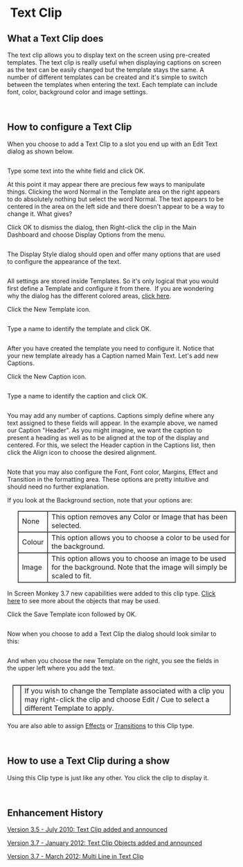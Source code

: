 <h1><img src="../../../images/TextIcon.png" alt="" style="border: none; margin-left: 0px; 
		 margin-right: 0px; margin-top: 0px; margin-bottom: -6px;" border="0"> 
 Text Clip</h1>
<h2>What a Text Clip does</h2>
<p>The text clip allows you to display text on the screen using pre-created 
 templates. The text clip is really useful when displaying captions on 
 screen as the text can be easily changed but the template stays the same. 
 A number of different templates can be created and it's simple to switch 
 between the templates when entering the text. Each template can include 
 font, color, background color and image settings.</p>
<p>&#160;</p>
<h2>How to configure a Text Clip</h2>
<p>When you choose to add a Text Clip to a slot you end up with an <span class="hcp2">Edit Text</span> dialog as shown below.</p>
<p class="hcp3"><img src="../../../images/TextClip.png" alt="" border="0" class="hcp4"></p>
<p>Type some text into the white field and click <span class="hcp2">OK</span>. 
 </p>
<p>At this point it may appear there are precious few ways to manipulate 
 things. Clicking the word <span class="hcp2">Normal</span> 
 in the Template area on the right appears to do absolutely nothing but 
 select the word Normal. The text appears to be centered in the area on 
 the left side and there doesn't appear to be a way to change it. What 
 gives?</p>
<p>Click <span class="hcp2">OK</span> to dismiss the dialog, 
 then Right-click the clip in the Main Dashboard and choose <span class="hcp2">Display 
 Options</span> from the menu.</p>
<p class="hcp3"><img src="../../../images/TextClipDisplayOptions.png" alt="" border="0" class="hcp4"></p>
<p>The <span class="hcp2">Display Style</span> dialog should 
 open and offer many options that are used to configure the appearance 
 of the text.</p>
<p class="hcp3"><img src="../../../images/TextClipDisplayStyle.png" alt="" border="0" class="hcp4"></p>
<p>All settings are stored inside Templates. So it's only logical that 
 you would first define a Template and configure it from there. &#160;If 
 you are wondering why the dialog has the different colored areas, <a href="http://en.wikipedia.org/wiki/Title_safe" 
	 target="_blank">click here</a>.</p>
<p>Click the <span class="hcp2">New Template</span> icon.</p>
<p class="hcp3"><img src="../../../images/TextClipDisplayStyleTemplate.png" alt="" border="0" class="hcp4"></p>
<p>Type a name to identify the template and click <span class="hcp2">OK</span>.</p>
<p class="hcp3"><img src="../../../images/NameTemplate.png" alt="" border="0" class="hcp4"></p>
<p>After you have created the template you need to configure it. Notice 
 that your new template already has a <span class="hcp2">Caption</span> 
 named <span class="hcp2">Main Text</span>. Let's add new 
 Captions. </p>
<p>Click the <span class="hcp2">New Caption</span> icon.</p>
<p class="hcp3"><img src="../../../images/TextClipDisplayStyleCaption.png" alt="" border="0" class="hcp4"></p>
<p>Type a name to identify the caption and click <span class="hcp2">OK</span>.</p>
<p class="hcp3"><img src="../../../images/Caption.png" alt="" border="0" class="hcp4"></p>
<p>You may add any number of captions. Captions simply define where any 
 text assigned to these fields will appear. In the example above, we named 
 our Caption &quot;Header&quot;. As you might imagine, we want the caption 
 to present a heading as well as to be aligned at the top of the display 
 and centered. For this, we select the Header caption in the Captions list, 
 then click the <span class="hcp2">Align</span> icon to choose 
 the desired alignment.</p>
<p class="hcp3"><img src="../../../images/CaptionAlign.png" alt="" border="0" class="hcp4"></p>
<p>Note that you may also configure the Font, Font color, Margins, Effect 
 and Transition in the formatting area. These options are pretty intuitive 
 and should need no further explanation.</p>
<p>If you look at the Background section, note that your options are:</p>
<table style="margin-left: 24px; border-collapse: separate; border-collapse: separate;" 
		 cellspacing="0" border="1">
	<col>
	<col>
	<tr>
		<td><span class="hcp2">None</span></td>
		<td>This option removes any Color or Image that has been selected.</td>
	</tr>
	<tr>
		<td><span class="hcp2">Colour</span></td>
		<td>This option allows you to choose a color to be used for the 
		 background.</td>
	</tr>
	<tr>
		<td><span class="hcp2">Image</span></td>
		<td>This option allows you to choose an image to be used for the 
		 background. Note that the image will simply be scaled to fit.</td>
	</tr>
</table>
<p>In Screen Monkey 3.7 new capabilities were added to this clip type. 
 <a href="TextClipObjects.md">Click here</a> to see more about the objects 
 that may be used.</p>
<p>Click the <span class="hcp2">Save Template</span> icon 
 followed by <span class="hcp2">OK</span>.</p>
<p class="hcp3"><img src="../../../images/TextClipDisplayStyleTemplate.png" alt="" border="0" class="hcp4"></p>
<p>Now when you choose to add a Text Clip the dialog should look similar 
 to this:</p>
<p class="hcp3"><img src="../../../images/NewTextTemplate.png" alt="" border="0" class="hcp4"></p>
<p>And when you choose the new Template on the right, you see the fields 
 in the upper left where you add the text.</p>
<p class="hcp3"><img src="../../../images/NewTextTemplate2.png" alt="" border="0" class="hcp4"></p>
<table style="margin-left: 12px; border-collapse: separate; border-collapse: separate;" 
		 cellspacing="0" border="1">
	<col>
	<col>
	<tr>
		<td><img src="../../../images/Noteimage.png" alt="" border="0" class="hcp4"></td>
		<td>If you wish to change the Template associated with a clip you 
		 may right-click the clip and choose <span class="hcp2">Edit 
		 / Cue</span> to select a different Template to apply.</td>
	</tr>
</table>
<p>You are also able to assign <a href="../../../tutorials/WorkingWithClips/Effects.md">Effects</a> 
 or <a href="../../../tutorials/WorkingWithClips/Transitions.md">Transitions</a> 
 to this Clip type.</p>
<p>&#160;</p>
<h2>How to use a Text Clip during a show</h2>
<p>Using this Clip type is just like any other. You click the clip to display 
 it.</p>
<p>&#160;</p>
<h2 class="rvps3">Enhancement History</h2>
<p><a href="../../../releases/Version_3_5.md#Text_Clip">Version 3.5 - 
 July 2010: Text Clip added and announced</a></p>
<p><a href="../../../releases/Version_3_7.md#37TextClipObjects">Version 
 3.7 - January 2012: Text Clip Objects added and announced</a></p>
<p><a href="../../../releases/Version_3_7.md#MultiLineInTextClip">Version 
 3.7 - March 2012: Multi Line in Text Clip</a></p>

